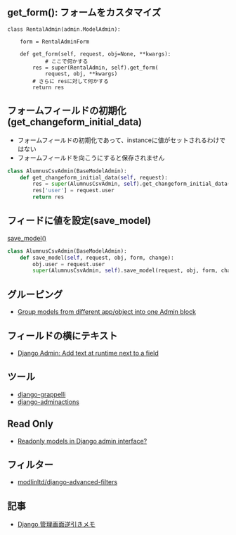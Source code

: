 ## get_form(): フォームをカスタマイズ

~~~
class RentalAdmin(admin.ModelAdmin):                                                

    form = RentalAdminForm                                                          

    def get_form(self, request, obj=None, **kwargs):                                
		    # ここで何かする                                                                                    
        res = super(RentalAdmin, self).get_form(                                    
            request, obj, **kwargs)                                                 
        # さらに resに対して何かする                                                                                    
        return res  
~~~        

## フォームフィールドの初期化(get_changeform_initial_data)

- フォームフィールドの初期化であって、instanceに値がセットされるわけではない
- フォームフィールドを向こうにすると保存されません

~~~py
class AlumnusCsvAdmin(BaseModelAdmin):                                              
    def get_changeform_initial_data(self, request):                                 
        res = super(AlumnusCsvAdmin, self).get_changeform_initial_data(request)  
        res['user'] = request.user                                                  
        return res   
~~~

## フィードに値を設定(save_model)
  
[save_model()](https://docs.djangoproject.com/en/2.0/ref/contrib/admin/#django.contrib.admin.ModelAdmin.save_model)

~~~py
class AlumnusCsvAdmin(BaseModelAdmin):                                              
    def save_model(self, request, obj, form, change):                               
        obj.user = request.user                                                  
        super(AlumnusCsvAdmin, self).save_model(request, obj, form, change)         
~~~

## グルーピング

- [Group models from different app/object into one Admin block](https://stackoverflow.com/questions/10561091/group-models-from-different-app-object-into-one-admin-block)

## フィールドの横にテキスト

- [Django Admin: Add text at runtime next to a field](https://stackoverflow.com/questions/6304176/django-admin-add-text-at-runtime-next-to-a-field)


## ツール

- [django-grappelli](http://django-grappelli.readthedocs.org/en/latest/index.html)
- [django-adminactions](https://github.com/saxix/django-adminactions)


## Read Only

- [Readonly models in Django admin interface?](https://stackoverflow.com/questions/8265328/readonly-models-in-django-admin-interface)


## フィルター

- [modlinltd/django-advanced-filters](https://github.com/modlinltd/django-advanced-filters)


## 記事

- [Django 管理画面逆引きメモ](http://qiita.com/Fq4X/items/044c149d93db097cdaf8)

